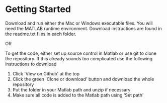 # Getting Started

Download and run either the Mac or Windows executable files. You will need the MATLAB runtime environment. Download instructions are found in the readme.txt files in each folder.

OR

To get the code, either set up source control in Matlab or use git to clone the repository. If this already sounds too complicated use the following instructions to download

1. Click 'View on Github' at the top
2. Click the green 'Clone or download' button and download the whole repository
3. Put the folder in your Matlab path and unzip if necessary
4. Make sure all code is added to the Matlab path using 'Set path'
